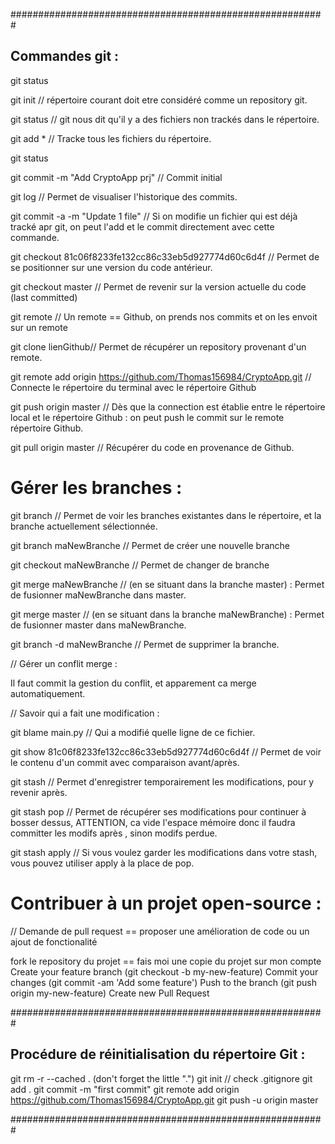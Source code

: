 
#########################################################

## Commandes git :

git status

git init // répertoire courant doit etre considéré comme un repository git.

git status // git nous dit qu'il y a des fichiers non trackés dans le répertoire.

git add * // Tracke tous les fichiers du répertoire.

git status

git commit -m "Add CryptoApp prj" // Commit initial

git log // Permet de visualiser l'historique des commits.

git commit -a -m "Update 1 file" // Si on modifie un fichier qui est déjà tracké apr git, on peut l'add et le commit directement avec cette commande.

git checkout 81c06f8233fe132cc86c33eb5d927774d60c6d4f // Permet de se positionner sur une version du code antérieur.

git checkout master // Permet de revenir sur la version actuelle du code (last committed)

git remote // Un remote == Github, on prends nos commits et on les envoit sur un remote

git clone lienGithub// Permet de récupérer un repository provenant d'un remote.

git remote add origin https://github.com/Thomas156984/CryptoApp.git // Connecte le répertoire du terminal avec le répertoire Github

git push origin master // Dès que la connection est établie entre le répertoire local et le répertoire Github : on peut push le commit sur le remote répertoire Github.

git pull origin master // Récupérer du code en provenance de Github.

# Gérer les branches :

git branch // Permet de voir les branches existantes dans le répertoire, et la branche actuellement sélectionnée.

git branch maNewBranche // Permet de créer une nouvelle branche

git checkout maNewBranche // Permet de changer de branche

git merge maNewBranche // (en se situant dans la branche master) : Permet de fusionner maNewBranche dans master.

git merge master // (en se situant dans la branche maNewBranche) : Permet de fusionner master dans maNewBranche.

git branch -d maNewBranche // Permet de supprimer la branche.

// Gérer un conflit merge :

Il faut commit la gestion du conflit, et apparement ca merge automatiquement.

// Savoir qui a fait une modification :

git blame main.py // Qui a modifié quelle ligne de ce fichier.

git show 81c06f8233fe132cc86c33eb5d927774d60c6d4f // Permet de voir le contenu d'un commit avec comparaison avant/après.

git stash // Permet d'enregistrer temporairement les modifications, pour y revenir après.

git stash pop // Permet de récupérer ses modifications pour continuer à bosser dessus, ATTENTION, ca vide l'espace mémoire donc il faudra committer les modifs après , sinon modifs perdue.

git stash apply // Si vous voulez garder les modifications dans votre stash, vous pouvez utiliser apply à la place de pop.

# Contribuer à un projet open-source :

// Demande de pull request == proposer une amélioration de code ou un ajout de fonctionalité

fork le repository du projet == fais moi une copie du projet sur mon compte
Create your feature branch (git checkout -b my-new-feature)
Commit your changes (git commit -am 'Add some feature')
Push to the branch (git push origin my-new-feature)
Create new Pull Request

#########################################################

## Procédure de réinitialisation du répertoire Git :

git rm -r --cached . (don't forget the little ".")
git init
// check .gitignore
git add .
git commit -m "first commit"
git remote add origin https://github.com/Thomas156984/CryptoApp.git
git push -u origin master

#########################################################